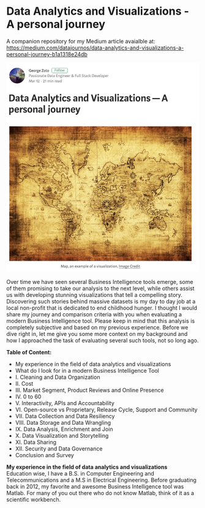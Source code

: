 # Data Analytics and Visualizations - A personal journey  

A companion repository for my Medium article avaialble at: https://medium.com/datajournos/data-analytics-and-visualizations-a-personal-journey-b1a1318e24db

![alt text](images/Data-Analytics-and-Visualizations.jpg)

Over time we have seen several Business Intelligence tools emerge, some of them promising to take our analysis to the next level, while others assist us with developing stunning visualizations that tell a compelling story. Discovering such stories behind massive datasets is my day to day job at a local non-profit that is dedicated to end childhood hunger. I thought I would share my journey and comparison criteria with you when evaluating a modern Business Intelligence tool. Please keep in mind that this analysis is completely subjective and based on my previous experience. Before we dive right in, let me give you some more context on my background and how I approached the task of evaluating several such tools, not so long ago.

**Table of Content:**  
* My experience in the field of data analytics and visualizations  
* What do I look for in a modern Business Intelligence Tool  
* I. Cleaning and Data Organization  
* II. Cost  
* III. Market Segment, Product Reviews and Online Presence  
* IV. 0 to 60  
* V. Interactivity, APIs and Accountability  
* VI. Open-source vs Proprietary, Release Cycle, Support and Community  
* VII. Data Collection and Data Resiliency  
* VIII. Data Storage and Data Wrangling  
* IX. Data Analysis, Enrichment and Join  
* X. Data Visualization and Storytelling  
* XI. Data Sharing  
* XII. Security and Data Governance  
* Conclusion and Survey  

**My experience in the field of data analytics and visualizations**  
Education wise, I have a B.S. in Computer Engineering and Telecommunications and a M.S in Electrical Engineering. Before graduating back in 2012, my favorite and awesome Business Intelligence tool was Matlab. For many of you out there who do not know Matlab, think of it as a scientific workbench.


  
